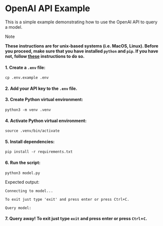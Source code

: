 # OpenAI API Example

This is a simple example demonstrating how to use the OpenAI API to query a model.

> [!NOTE]
> **These instructions are for unix-based systems (i.e. MacOS, Linux). Before you proceed, make sure that you have installed `python` and `pip`. If you have not, follow [these](https://packaging.python.org/en/latest/tutorials/installing-packages/) instructions to do so.**

#### 1. Create a `.env` file:
```
cp .env.example .env
```

#### 2. Add your API key to the `.env` file.

#### 3. Create Python virtual environment:
```
python3 -m venv .venv
```

#### 4. Activate Python virtual environment:
```
source .venv/bin/activate
```

#### 5. Install dependencies:
```
pip install -r requirements.txt
```

#### 6. Run the script:
```
python3 model.py
```
Expected output:
```
Connecting to model...

To exit just type 'exit' and press enter or press Ctrl+C.

Query model:
```

#### 7. Query away! To exit just type `exit` and press enter or press `Ctrl`+`C`.